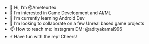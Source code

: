 - 👋 Hi, I’m @Ameteurtex
- 👀 I’m interested in Game Development and AI/ML
- 🌱 I’m currently learning Android Dev
- 💞️ I’m looking to collaborate on a few Unreal based game projects
- 📫 How to reach me: Instagram DM: @adityakamal996
- ⚡ Have fun with the rep! Cheers!

